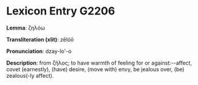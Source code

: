 # Lexicon Entry G2206

**Lemma**: ζηλόω

**Transliteration (xlit)**: zēlóō

**Pronunciation**: dzay-lo'-o

**Description**:
from ζῆλος; to have warmth of feeling for or against:--affect, covet (earnestly), (have) desire, (move with) envy, be jealous over, (be) zealous(-ly affect).

